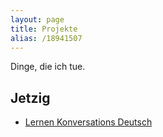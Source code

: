 ```yaml
---
layout: page
title: Projekte
alias: /18941507
---
```


Dinge, die ich tue.

## Jetzig

 - [Lernen Konversations Deutsch](german)

